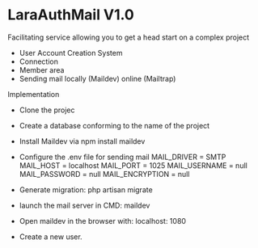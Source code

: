 # LaraAuthMail V1.0
Facilitating service allowing you to get a head start on a complex project


- User Account Creation System
- Connection
- Member area
- Sending mail locally (Maildev) online (Mailtrap)


Implementation

- Clone the projec
- Create a database conforming to the name of the project
- Install Maildev via 
    npm install maildev
- Configure the .env file for sending mail
    MAIL_DRIVER = SMTP
    MAIL_HOST = localhost
    MAIL_PORT = 1025
    MAIL_USERNAME = null	
    MAIL_PASSWORD = null
    MAIL_ENCRYPTION = null
    
- Generate migration: 
    php artisan migrate
- launch the mail server in CMD: 
    maildev
- Open maildev in the browser with: 
      localhost: 1080
- Create a new user.
